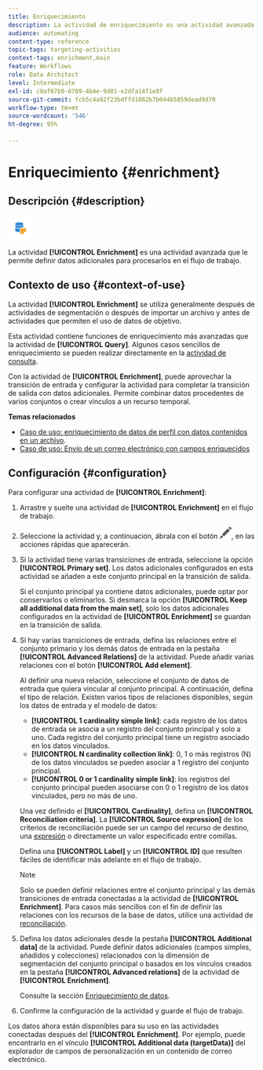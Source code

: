 ```yaml
---
title: Enriquecimiento
description: La actividad de enriquecimiento es una actividad avanzada que le permite definir datos adicionales para procesarlos en el flujo de trabajo.
audience: automating
content-type: reference
topic-tags: targeting-activities
context-tags: enrichment,main
feature: Workflows
role: Data Architect
level: Intermediate
exl-id: c8af67b0-6789-4b4e-9d01-e2dfa14f1e8f
source-git-commit: fcb5c4a92f23bdffd1082b7b044b5859dead9d70
workflow-type: tm+mt
source-wordcount: '546'
ht-degree: 95%

---
```


# Enriquecimiento {#enrichment}

## Descripción {#description}

![](assets/enrichment.png)

La actividad **[!UICONTROL Enrichment]** es una actividad avanzada que le permite definir datos adicionales para procesarlos en el flujo de trabajo.

## Contexto de uso {#context-of-use}

La actividad **[!UICONTROL Enrichment]** se utiliza generalmente después de actividades de segmentación o después de importar un archivo y antes de actividades que permiten el uso de datos de objetivo.

Esta actividad contiene funciones de enriquecimiento más avanzadas que la actividad de **[!UICONTROL Query]**. Algunos casos sencillos de enriquecimiento se pueden realizar directamente en la [actividad de consulta](../../automating/using/query.md#enriching-data).

Con la actividad de **[!UICONTROL Enrichment]**, puede aprovechar la transición de entrada y configurar la actividad para completar la transición de salida con datos adicionales. Permite combinar datos procedentes de varios conjuntos o crear vínculos a un recurso temporal.

**Temas relacionados**

* [Caso de uso: enriquecimiento de datos de perfil con datos contenidos en un archivo](../../automating/using/enriching-profile-data-file.md).
* [Caso de uso: Envío de un correo electrónico con campos enriquecidos](../../automating/using/sending-email-enriched-fields.md)

## Configuración {#configuration}

Para configurar una actividad de **[!UICONTROL Enrichment]**:

1. Arrastre y suelte una actividad de **[!UICONTROL Enrichment]** en el flujo de trabajo.
1. Seleccione la actividad y, a continuación, ábrala con el botón ![](assets/edit_darkgrey-24px.png), en las acciones rápidas que aparecerán.
1. Si la actividad tiene varias transiciones de entrada, seleccione la opción **[!UICONTROL Primary set]**. Los datos adicionales configurados en esta actividad se añaden a este conjunto principal en la transición de salida.

   Si el conjunto principal ya contiene datos adicionales, puede optar por conservarlos o eliminarlos. Si desmarca la opción **[!UICONTROL Keep all additional data from the main set]**, solo los datos adicionales configurados en la actividad de **[!UICONTROL Enrichment]** se guardan en la transición de salida.

1. Si hay varias transiciones de entrada, defina las relaciones entre el conjunto primario y los demás datos de entrada en la pestaña **[!UICONTROL Advanced Relations]** de la actividad. Puede añadir varias relaciones con el botón **[!UICONTROL Add element]**.

   Al definir una nueva relación, seleccione el conjunto de datos de entrada que quiera vincular al conjunto principal. A continuación, defina el tipo de relación. Existen varios tipos de relaciones disponibles, según los datos de entrada y el modelo de datos:

   * **[!UICONTROL 1 cardinality simple link]**: cada registro de los datos de entrada se asocia a un registro del conjunto principal y solo a uno. Cada registro del conjunto principal tiene un registro asociado en los datos vinculados.
   * **[!UICONTROL N cardinality collection link]**: 0, 1 o más registros (N) de los datos vinculados se pueden asociar a 1 registro del conjunto principal.
   * **[!UICONTROL 0 or 1 cardinality simple link]**: los registros del conjunto principal pueden asociarse con 0 o 1 registro de los datos vinculados, pero no más de uno.

   Una vez definido el **[!UICONTROL Cardinality]**, defina un **[!UICONTROL Reconciliation criteria]**. La **[!UICONTROL Source expression]** de los criterios de reconciliación puede ser un campo del recurso de destino, una [expresión](../../automating/using/advanced-expression-editing.md) o directamente un valor especificado entre comillas.

   Defina una **[!UICONTROL Label]** y un **[!UICONTROL ID]** que resulten fáciles de identificar más adelante en el flujo de trabajo.

   >[!NOTE]
   >
   >Solo se pueden definir relaciones entre el conjunto principal y las demás transiciones de entrada conectadas a la actividad de **[!UICONTROL Enrichment]**. Para casos más sencillos con el fin de definir las relaciones con los recursos de la base de datos, utilice una actividad de [reconciliación](../../automating/using/reconciliation.md).

1. Defina los datos adicionales desde la pestaña **[!UICONTROL Additional data]** de la actividad. Puede definir datos adicionales (campos simples, añadidos y colecciones) relacionados con la dimensión de segmentación del conjunto principal o basados en los vínculos creados en la pestaña **[!UICONTROL Advanced relations]** de la actividad de **[!UICONTROL Enrichment]**.

   Consulte la sección [Enriquecimiento de datos](../../automating/using/query.md#enriching-data).

1. Confirme la configuración de la actividad y guarde el flujo de trabajo.

Los datos ahora están disponibles para su uso en las actividades conectadas después del **[!UICONTROL Enrichment]**. Por ejemplo, puede encontrarlo en el vínculo **[!UICONTROL Additional data (targetData)]** del explorador de campos de personalización en un contenido de correo electrónico.
